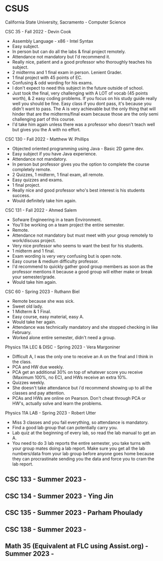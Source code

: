 # CSUS
California State University, Sacramento - Computer Science


CSC 35 - Fall 2022 - Devin Cook
  - Assembly Language - x86 - Intel Syntax
  - Easy subject.
  - In person but can do all the labs & final project remotely.
  - Attendance not mandatory but I'd recommend it.
  - Really nice, patient and a good professor who thoroughly teaches his subject.
  - 2 midterms and 1 final exam in person. Lenient Grader. 
  - 1 final project with 45 points of EC.
  - Confusing & odd wording for his exams.
  - I don't expect to need this subject in the future outside of school.
  - Just took the final, very challenging with A LOT of vocab (45 points worth), & 2 easy coding problems. If you focus on his study guide really well you should be fine. Easy class if you dont pass, it's because you didn't want to pass. The A is very achievable but the only thing that will hinder that are the midterms/final exam because those are the only semi challenging part of this course.
  - I'd take him again unless there was a professor who doesn't teach well but gives you the A with no effort. 


CSC 130 - Fall 2022 - Matthew W. Phillips
  - Objected oriented programming using Java - Basic 2D game dev.
  - Easy subject if you have Java experience.
  - Attendance not mandatory. 
  - In person but professor gives you the option to complete the course completely remote.
  - 2 Quizzes, 1 midterm, 1 final exam, all remote.
  - Easy quizzes and exams.
  - 1 final project.
  - Really nice and good professor who's best interest is his students success.
  - Would definitely take him again. 


CSC 131 - Fall 2022 - Ahmed Salem
  - Sofware Engineering in a team Environment.
  - You'll be working on a team project the entire semester.
  - Remote.
  - Attendance not mandatory but must meet with your group remotely to work/discuss project.
  - Very nice professor who seems to want the best for his students.
  - 1 midterm and 1 final. 
  - Exam wording is very very confusing but is open note.
  - Easy course & medium difficulty professor.
  - I'd recommend to quickly gather good group members as soon as the professor mentions it because a good group will either make or break your semester/grade.
  - Would take him again. 
  
  
CSC 60 - Spring 2023 - Ruthann Biel
  - Remote because she was sick.
  - Sweet old lady.
  - 1 Midterm & 1 Final.
  - Easy course, easy material, easy A.
  - Would take her again.
  - Attendance was technically mandatory and she stopped checking in like February.
  - Worked alone entire semester, didn't need a group.
  
  
Physics 11A LEC & DISC - Spring 2023 - Vera Margoniner
  - Difficult A, I was the only one to receive an A on the final and I think in the class.
  - PCA and HW due weekly.
  - PCA get an additional 30% on top of whatever score you receive (Maximum 100%, no EC), and HWs receive an extra 10%.
  - Quizzes weekly.
  - She doesn't take attendance but i'd recommend showing up to all the classes and pay attention.
  - PCAs and HWs are online on Pearson. Don't cheat through PCA or HW's, actually solve and learn the problems. 


Physics 11A LAB - Spring 2023 - Robert Utter
  - Miss 3 classes and you fail everything, so attendance is mandatory.
  - Find a good lab group that can potentially carry you.
  - Lab quiz at the beginning of every lab, so read the lab manual to get an A.
  - You need to do 3 lab reports the entire semester, you take turns with your group mates doing a lab report. Make sure you get all the lab numbers/data from your lab group before anyone goes home because they can procrastinate sending you the data and force you to cram the lab report.
  

CSC 133 - Summer 2023 - 
  - 


CSC 134 - Summer 2023 - Ying Jin
  - 
  
  
CSC 135 - Summer 2023 - Parham Phoulady
  - 


CSC 138 - Summer 2023 - 
  - 


Math 35 (Equivalent at FLC using Assist.org) - Summer 2023 -
  - 
